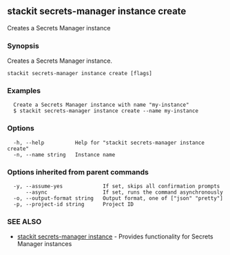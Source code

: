## stackit secrets-manager instance create

Creates a Secrets Manager instance

### Synopsis

Creates a Secrets Manager instance.

```
stackit secrets-manager instance create [flags]
```

### Examples

```
  Create a Secrets Manager instance with name "my-instance"
  $ stackit secrets-manager instance create --name my-instance
```

### Options

```
  -h, --help          Help for "stackit secrets-manager instance create"
  -n, --name string   Instance name
```

### Options inherited from parent commands

```
  -y, --assume-yes             If set, skips all confirmation prompts
      --async                  If set, runs the command asynchronously
  -o, --output-format string   Output format, one of ["json" "pretty"]
  -p, --project-id string      Project ID
```

### SEE ALSO

* [stackit secrets-manager instance](./stackit_secrets-manager_instance.md)	 - Provides functionality for Secrets Manager instances

